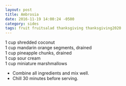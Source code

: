 ```yaml
---
layout: post
title: Ambrosia
date: 2016-11-19 14:00:24 -0500
category: sides
tags: fruit fruitsalad thanksgiving thanksgiving2020
---
```

1 cup shredded coconut  
1 cup mandarin orange segments, drained  
1 cup pineapple chunks, drained  
1 cup sour cream  
1 cup miniature marshmallows  
<ul>
 	<li>Combine all ingredients and mix well.</li>
 	<li>Chill 30 minutes before serving.</li>
</ul>

